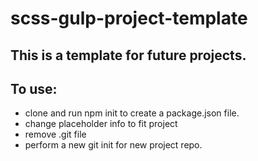 # scss-gulp-project-template

## This is a template for future projects.

## To use:
 * clone and run npm init to create a package.json file.
 * change placeholder info to fit project
 * remove .git file  
 * perform a new git init for new project repo.  
